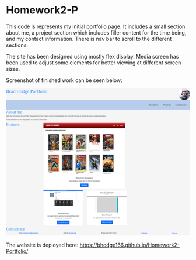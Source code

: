 # Homework2-P
This code is represents my initial portfolio page. It includes a small section about me, a project section which includes filler content for the time being, and my contact information. There is nav bar to scroll to the different sections. 

The site has been designed using mostly flex display. Media screen has been used to adjust some elements for better viewing at different screen sizes. 

Screenshot of finished work can be seen below:

![Homework Screenshot](./assets/images/updatedProfile.png)

The website is deployed here:
https://bhodge166.github.io/Homework2-Portfolio/